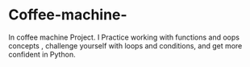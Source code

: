 # Coffee-machine-
In coffee machine Project. I Practice working with functions and oops concepts , challenge yourself with loops and conditions, and get more confident in Python.
